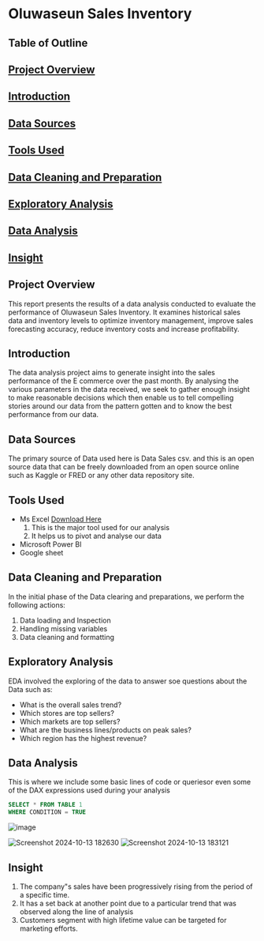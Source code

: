 # Oluwaseun Sales Inventory
## Table of Outline
## [Project Overview](project-overview) 
## [Introduction](introduction)
## [Data Sources](data-sources)
## [Tools Used](tools-used)
## [Data Cleaning and Preparation](data-cleaning-and-preparation)
## [Exploratory Analysis](exploratory-analysis)
## [Data Analysis](data-analysis)
## [Insight](insight)

## Project Overview 
This report presents the results of a data analysis conducted to evaluate the performance of Oluwaseun Sales Inventory. It examines historical sales data and inventory levels to optimize inventory management, improve sales forecasting accuracy, reduce inventory costs and increase profitability.
## Introduction
The data analysis project aims to generate insight into the sales performance of the E commerce over the past month. By analysing the various parameters in the data received, we seek to gather enough insight to make reasonable decisions which then enable us to tell compelling stories around our data from the pattern gotten and to know the best performance from our data.
## Data Sources
The primary source of Data used here is Data Sales csv. and this is an open source data that can be freely downloaded from an open source online such as Kaggle or FRED or any other data repository site.
## Tools Used
- Ms Excel [Download Here](https://us.docworkspace.com/d/sIIPYyqw1s7LjuAY?sa=601.1123)
  1. This is the major tool used for our analysis
  2. It helps us to pivot and analyse our data
- Microsoft Power BI
- Google sheet
## Data Cleaning and Preparation
In the initial phase of the Data clearing and preparations, we perform the following actions:
1. Data loading and Inspection
2. Handling missing variables
3. Data cleaning and formatting
## Exploratory Analysis
   EDA involved the exploring of the data to answer soe questions about the Data such as:
   - What is the overall sales trend?
   - Which stores are top sellers?
   - Which markets are top sellers?
   - What are the business lines/products on peak sales?
   - Which region has the highest revenue?

## Data Analysis
This is where we include some basic lines of code or queriesor even some of the DAX expressions used during your analysis

``` SQL
SELECT * FROM TABLE 1
WHERE CONDITION = TRUE
```

![image](https://github.com/user-attachments/assets/37555f1e-7709-4e7f-84ab-7fdd19007cb4)

![Screenshot 2024-10-13 182630](https://github.com/user-attachments/assets/9a13f27c-f939-4112-9862-5783291a0664)
![Screenshot 2024-10-13 183121](https://github.com/user-attachments/assets/e67ece82-0bb2-46dd-9a3c-41f490cf9110)


## Insight
1. The company"s sales have been progressively rising from the period of a specific time.
2. It has a set back at another  point due to a particular trend that was observed along the line of analysis
3. Customers segment with high lifetime value can be targeted for marketing efforts.

